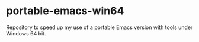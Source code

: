 # portable-emacs-win64
Repository to speed up my use of a portable Emacs version with tools under Windows 64 bit.
